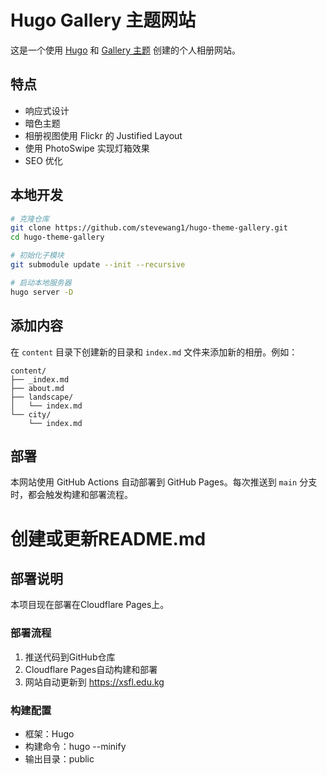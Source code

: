 # Hugo Gallery 主题网站

这是一个使用 [Hugo](https://gohugo.io/) 和 [Gallery 主题](https://github.com/nicokaiser/hugo-theme-gallery) 创建的个人相册网站。

## 特点

- 响应式设计
- 暗色主题
- 相册视图使用 Flickr 的 Justified Layout
- 使用 PhotoSwipe 实现灯箱效果
- SEO 优化

## 本地开发

```bash
# 克隆仓库
git clone https://github.com/stevewang1/hugo-theme-gallery.git
cd hugo-theme-gallery

# 初始化子模块
git submodule update --init --recursive

# 启动本地服务器
hugo server -D
```

## 添加内容

在 `content` 目录下创建新的目录和 `index.md` 文件来添加新的相册。例如：

```
content/
├── _index.md
├── about.md
├── landscape/
│   └── index.md
└── city/
    └── index.md
```

## 部署

本网站使用 GitHub Actions 自动部署到 GitHub Pages。每次推送到 `main` 分支时，都会触发构建和部署流程。

# 创建或更新README.md
## 部署说明

本项目现在部署在Cloudflare Pages上。

### 部署流程
1. 推送代码到GitHub仓库
2. Cloudflare Pages自动构建和部署
3. 网站自动更新到 https://xsfl.edu.kg

### 构建配置
- 框架：Hugo
- 构建命令：hugo --minify
- 输出目录：public
